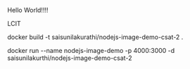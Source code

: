 Hello World!!!!

LCIT

docker build -t saisunilakurathi/nodejs-image-demo-csat-2 .

docker run --name nodejs-image-demo -p 4000:3000 -d saisunilakurthi/nodejs-image-demo-csat-2